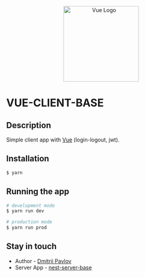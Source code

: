 <p align="center">
  <a href="https://vuejs.org/" target="blank"><img src="https://vuejs.org/logo.svg" width="200" alt="Vue Logo" /></a>
</p>

# VUE-CLIENT-BASE

## Description

Simple client app with [Vue](https://vuejs.org/) (login-logout, jwt).

## Installation

```bash
$ yarn
```

## Running the app

```bash
# development mode
$ yarn run dev

# production mode
$ yarn run prod
```

## Stay in touch

- Author - [Dmitrii Pavlov](https://github.com/dmrompav)
- Server App - [nest-server-base](https://github.com/dmrompav/nest-server-base)
